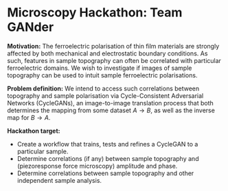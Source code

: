 # Microscopy Hackathon: Team GANder

**Motivation:** The ferroelectric polarisation of thin film materials are strongly affected by both mechanical and electrostatic boundary conditions. As such, features in sample topography can often be correlated with particular ferroelectric domains. We wish to investigate if images of sample topography can be used to intuit sample ferroelectric polarisations.

**Problem definition:** We intend to access such correlations between topography and sample polarisation via Cycle-Consistent Adversarial Networks (CycleGANs), an image-to-image translation process that both determines the mapping from some dataset $A \to B$, as well as the inverse map for $B \to A$.

**Hackathon target:**
- Create a workflow that trains, tests and refines a CycleGAN to a particular sample.
- Determine correlations (if any) between sample topography and (piezoresponse force microscopy) amplitude and phase.
- Determine correlations between sample topography and other independent sample analysis.
